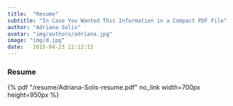 ```yaml
---
title:  "Resume"
subtitle: "In Case You Wanted This Information in a Compact PDF File"
author: "Adriana Solis"
avatar: "img/authors/adriana.jpg"
image: "img/d.jpg"
date:   2015-04-23 12:12:12
---
```


### Resume

 {% pdf "/resume/Adriana-Solis-resume.pdf" no_link width=700px height=950px %}
